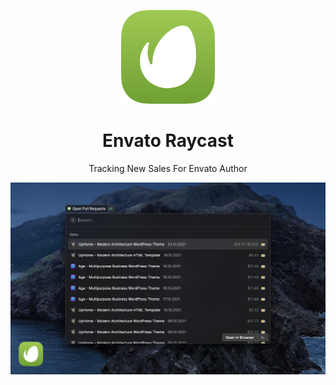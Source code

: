 <p align="center">
  <img src="https://github.com/astroon/envato-raycast/blob/main/assets/icon.png" width="150"/>
  <h1 align="center">Envato Raycast</h1>
</p>
<p align="center">Tracking New Sales For Envato Author</p>

![](https://github.com/astroon/envato-raycast/blob/main/assets/Preview-raycast.png?raw=true)
